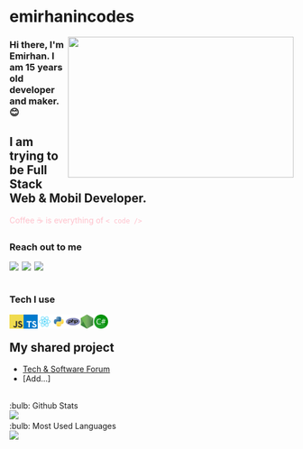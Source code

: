 # emirhanincodes
<img style="border-radius=25px" src="https://media.giphy.com/media/62PP2yEIAZF6g/giphy.gif" align="right" width="400" height="250">

### Hi there, I'm Emirhan. I am 15 years old developer and maker. :blush:

## I am trying to be Full Stack Web & Mobil Developer.

<font color="pink">Coffee :coffee: is everything of `< code />` </font>

### Reach out to me

[<img color="yellow"  width="22" src="https://unpkg.com/simple-icons@v4/icons/instagram.svg" align="left" />][instagram]
[<img  color="yellow" width="22" src="https://unpkg.com/simple-icons@v4/icons/discord.svg" align="left" />][discord]
[<img  color="yellow" width="22" src="https://unpkg.com/simple-icons@v4/icons/linkedin.svg" align="left" />][linkedin]

<br />
<br />

### Tech I use

<img align="left" src="https://raw.githubusercontent.com/github/explore/80688e429a7d4ef2fca1e82350fe8e3517d3494d/topics/javascript/javascript.png" width="25" height="25" />
<img align="left"  src="https://raw.githubusercontent.com/github/explore/80688e429a7d4ef2fca1e82350fe8e3517d3494d/topics/typescript/typescript.png" width="25" height="25" />
<img align="left" src="https://raw.githubusercontent.com/github/explore/80688e429a7d4ef2fca1e82350fe8e3517d3494d/topics/react/react.png" width="25" height="25" />

<img align="left" src="https://raw.githubusercontent.com/github/explore/80688e429a7d4ef2fca1e82350fe8e3517d3494d/topics/python/python.png" width="25" height="25" />
<img align="left" src="https://raw.githubusercontent.com/github/explore/ccc16358ac4530c6a69b1b80c7223cd2744dea83/topics/php/php.png" width="25" height="25" />
<img align="left" src="https://raw.githubusercontent.com/github/explore/80688e429a7d4ef2fca1e82350fe8e3517d3494d/topics/nodejs/nodejs.png" width="25" height="25" />
<img align="left" src="https://raw.githubusercontent.com/github/explore/80688e429a7d4ef2fca1e82350fe8e3517d3494d/topics/csharp/csharp.png" width="25" height="25" />

<br />

## My shared project

<!-- YOUTUBE:START -->
- [Tech & Software Forum](https://codercity.net)
- [Add...]
<!-- - [ReactJS ile Twitter Klonu Yapıyoruz Part 6  - Timeline, Firebase Entegrasyonu](https://www.youtube.com/watch?v=G6fKzIdHCKQ)
- [ReactJS ile Twitter Klonu Yapıyoruz Part 5  -  Aktif Menu,  UserBox](https://www.youtube.com/watch?v=buRHAT60iBE)
- [ReactJS ile Twitter Klonu Yapıyoruz Part 4  - Sidebar Logo, Navigation](https://www.youtube.com/watch?v=j1Z6yDfQH-E)
- [Fifine T699 Test :D](https://www.youtube.com/watch?v=O9LuDNuKhRo) -->
<!-- YOUTUBE:END -->


<br />


<summary>:bulb: Github Stats</summary>
<img src="https://github-readme-stats.vercel.app/api?username=emirhanincodes&theme=radical" >



<summary>:bulb:  Most Used Languages</summary>
<img src="https://github-readme-stats.vercel.app/api/top-langs/?username=emirhanincodes&layout=compact" >


[instagram]: https://www.instagram.com/emirhanincodes/
[discord]: https://discord.gg/FBfJhGXp
[linkedin]: https://www.linkedin.com/in/emirhan-selamet-740603202/
